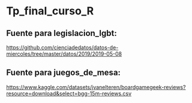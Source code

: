 # Tp_final_curso_R

## Fuente para legislacion_lgbt:
https://github.com/cienciadedatos/datos-de-miercoles/tree/master/datos/2019/2019-05-08

## Fuente para juegos_de_mesa:
https://www.kaggle.com/datasets/jvanelteren/boardgamegeek-reviews?resource=download&select=bgg-15m-reviews.csv
